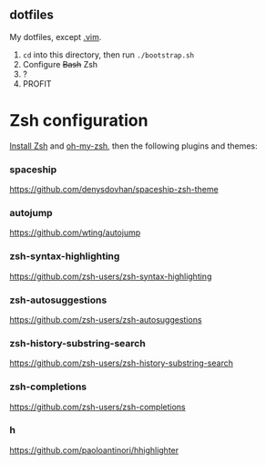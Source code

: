 ## dotfiles
My dotfiles, except [.vim](https://github.com/robert-claypool/.vim).

1. `cd` into this directory, then run `./bootstrap.sh`
2. Configure ~~Bash~~ Zsh
3. ?
4. PROFIT

# Zsh configuration
[Install Zsh](https://github.com/robbyrussell/oh-my-zsh/wiki/Installing-ZSH)
and [oh-my-zsh](https://github.com/robbyrussell/oh-my-zsh#basic-installation),
then the following plugins and themes:

### spaceship
https://github.com/denysdovhan/spaceship-zsh-theme

### autojump
https://github.com/wting/autojump

### zsh-syntax-highlighting
https://github.com/zsh-users/zsh-syntax-highlighting

### zsh-autosuggestions
https://github.com/zsh-users/zsh-autosuggestions

### zsh-history-substring-search
https://github.com/zsh-users/zsh-history-substring-search

### zsh-completions
https://github.com/zsh-users/zsh-completions

### h
https://github.com/paoloantinori/hhighlighter
